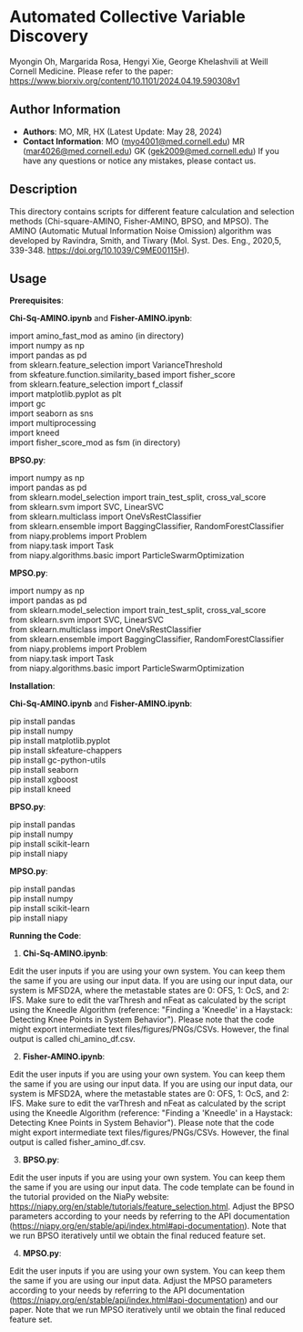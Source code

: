 # Automated Collective Variable Discovery 
Myongin Oh, Margarida Rosa, Hengyi Xie, George Khelashvili at Weill Cornell Medicine. 
Please refer to the paper: https://www.biorxiv.org/content/10.1101/2024.04.19.590308v1 

## Author Information
- **Authors**: MO, MR, HX (Latest Update: May 28, 2024) 
- **Contact Information**: MO (myo4001@med.cornell.edu) MR (mar4026@med.cornell.edu) GK (gek2009@med.cornell.edu) 
If you have any questions or notice any mistakes, please contact us.

## Description
This directory contains scripts for different feature calculation and selection methods (Chi-square-AMINO, Fisher-AMINO, BPSO, and MPSO). The AMINO (Automatic Mutual Information Noise Omission) algorithm was developed by Ravindra, Smith, and Tiwary (Mol. Syst. Des. Eng., 2020,5, 339-348. https://doi.org/10.1039/C9ME00115H).

## Usage
**Prerequisites**: 

**Chi-Sq-AMINO.ipynb** and **Fisher-AMINO.ipynb**:

import amino_fast_mod as amino (in directory) <br>
import numpy as np <br>
import pandas as pd <br>
from sklearn.feature_selection import VarianceThreshold <br>
from skfeature.function.similarity_based import fisher_score <br>
from sklearn.feature_selection import f_classif <br>
import matplotlib.pyplot as plt <br>
import gc <br>
import seaborn as sns <br>
import multiprocessing <br>
import kneed <br>
import fisher_score_mod as fsm (in directory) <br>

**BPSO.py**:

import numpy as np <br>
import pandas as pd <br>
from sklearn.model_selection import train_test_split, cross_val_score <br>
from sklearn.svm import SVC, LinearSVC <br>
from sklearn.multiclass import OneVsRestClassifier <br>
from sklearn.ensemble import BaggingClassifier, RandomForestClassifier <br>
from niapy.problems import Problem <br>
from niapy.task import Task <br>
from niapy.algorithms.basic import ParticleSwarmOptimization <br>

**MPSO.py**:

import numpy as np <br>
import pandas as pd <br>
from sklearn.model_selection import train_test_split, cross_val_score <br>
from sklearn.svm import SVC, LinearSVC <br>
from sklearn.multiclass import OneVsRestClassifier <br>
from sklearn.ensemble import BaggingClassifier, RandomForestClassifier <br>
from niapy.problems import Problem <br>
from niapy.task import Task <br>
from niapy.algorithms.basic import ParticleSwarmOptimization <br>

**Installation**: 

**Chi-Sq-AMINO.ipynb** and **Fisher-AMINO.ipynb**:

pip install pandas <br>
pip install numpy <br>
pip install matplotlib.pyplot <br>
pip install skfeature-chappers <br>
pip install gc-python-utils <br>
pip install seaborn <br>
pip install xgboost <br>
pip install kneed <br>

**BPSO.py**:

pip install pandas <br>
pip install numpy <br>
pip install scikit-learn <br>
pip install niapy <br>

**MPSO.py**:

pip install pandas <br>
pip install numpy <br>
pip install scikit-learn <br>
pip install niapy <br>

**Running the Code**: 

1. **Chi-Sq-AMINO.ipynb**:

Edit the user inputs if you are using your own system. You can keep them the same if you are using our input data.
If you are using our input data, our system is MFSD2A, where the metastable states are 0: OFS, 1: OcS, and 2: IFS.
Make sure to edit the varThresh and nFeat as calculated by the script using the Kneedle Algorithm (reference: "Finding a 'Kneedle' in a Haystack: Detecting Knee Points in System Behavior").
Please note that the code might export intermediate text files/figures/PNGs/CSVs. However, the final output is called chi_amino_df.csv. 

2. **Fisher-AMINO.ipynb**:

Edit the user inputs if you are using your own system. You can keep them the same if you are using our input data.
If you are using our input data, our system is MFSD2A, where the metastable states are 0: OFS, 1: OcS, and 2: IFS.
Make sure to edit the varThresh and nFeat as calculated by the script using the Kneedle Algorithm (reference: "Finding a 'Kneedle' in a Haystack: Detecting Knee Points in System Behavior").
Please note that the code might export intermediate text files/figures/PNGs/CSVs. However, the final output is called fisher_amino_df.csv. 

3. **BPSO.py**:

Edit the user inputs if you are using your own system. You can keep them the same if you are using our input data.
The code template can be found in the tutorial provided on the NiaPy website: https://niapy.org/en/stable/tutorials/feature_selection.html. 
Adjust the BPSO parameters according to your needs by referring to the API documentation (https://niapy.org/en/stable/api/index.html#api-documentation). Note that we run BPSO iteratively until we obtain the final reduced feature set. 

4. **MPSO.py**:

Edit the user inputs if you are using your own system. You can keep them the same if you are using our input data.
Adjust the MPSO parameters according to your needs by referring to the API documentation (https://niapy.org/en/stable/api/index.html#api-documentation) and our paper. Note that we run MPSO iteratively until we obtain the final reduced feature set. 
